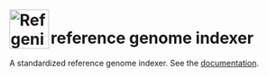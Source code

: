 # <img src="https://raw.githubusercontent.com/databio/refgenie/master/docs/img/refgenie_logo.svg?sanitize=true" alt="Refgenie" height="70" align="left"/><br> reference genome indexer

A standardized reference genome indexer. See the [documentation](http://refgenie.databio.org).
